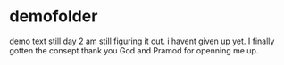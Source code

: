 # demofolder
demo text
still day 2  am still figuring it out.
i havent given up yet. 
I finally gotten the consept thank you God and Pramod for openning me up.
